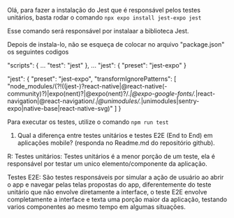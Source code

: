 Olá, para fazer a instalação do Jest que é responsável pelos testes unitários, basta rodar o comando
` npx expo install jest-expo jest `

Esse comando será responsável por instalaar a biblioteca Jest.

Depois de instala-lo, não se esqueça de colocar no arquivo "package.json" os seguintes codigos

"scripts": {
  ... 
  "test": "jest"
},
... 
"jest": {
  "preset": "jest-expo"
}

"jest": {
  "preset": "jest-expo",
  "transformIgnorePatterns": [
    "node_modules/(?!((jest-)?react-native|@react-native(-community)?)|expo(nent)?|@expo(nent)?/.*|@expo-google-fonts/.*|react-navigation|@react-navigation/.*|@unimodules/.*|unimodules|sentry-expo|native-base|react-native-svg)"
  ]
}


Para executar os testes, utilize o comando
` npm run test `



1) Qual a diferença entre testes unitários e testes E2E (End to End) em aplicações mobile? (responda no Readme.md do repositório github).

R: Testes unitários: Testes unitários é a menor porção de um teste, ela é responsável por testar um unico elemento/componente da aplicação.

Testes E2E: São testes responsáveis por simular a ação de usuário ao abrir o app e navegar pelas telas propostas do app, diferentemente do teste unitário que não envolve diretamente a interface, o teste E2E envolve completamente a interface e texta uma porção maior da aplicação, testando varios componentes ao mesmo tempo em algumas situações.
